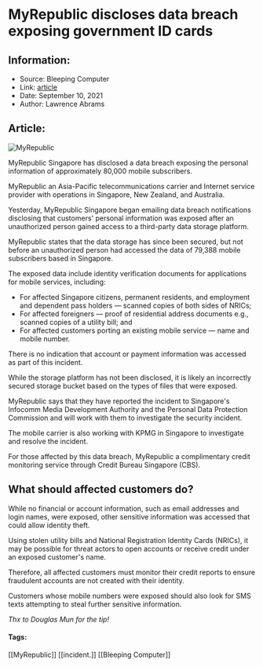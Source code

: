 # MyRepublic discloses data breach exposing government ID cards
### 

## Information:
+ Source: Bleeping Computer
+ Link: [article](https://www.bleepingcomputer.com/news/security/myrepublic-discloses-data-breach-exposing-government-id-cards/)
+ Date: September 10, 2021
+ Author: Lawrence Abrams


## Article:
![MyRepublic](https://www.bleepstatic.com/content/hl-images/2021/09/10/myrepublic-header.jpg)


MyRepublic Singapore has disclosed a data breach exposing the personal information of approximately 80,000 mobile subscribers.


MyRepublic an Asia-Pacific telecommunications carrier and Internet service provider with operations in Singapore, New Zealand, and Australia.



Yesterday, MyRepublic Singapore began emailing data breach notifications disclosing that customers' personal information was exposed after an unauthorized person gained access to a third-party data storage platform.


MyRepublic states that the data storage has since been secured, but not before an unauthorized person had accessed the data of 79,388 mobile subscribers based in Singapore.


The exposed data include identity verification documents for applications for mobile services, including:


* For affected Singapore citizens, permanent residents, and employment and dependent pass holders — scanned copies of both sides of NRICs;
* For affected foreigners — proof of residential address documents e.g., scanned copies of a utility bill; and
* For affected customers porting an existing mobile service — name and mobile number.


There is no indication that account or payment information was accessed as part of this incident.


While the storage platform has not been disclosed, it is likely an incorrectly secured storage bucket based on the types of files that were exposed.


MyRepublic says that they have reported the incident to Singapore's Infocomm Media Development Authority and the Personal Data Protection Commission and will work with them to investigate the security incident.


The mobile carrier is also working with KPMG in Singapore to investigate and resolve the incident.


For those affected by this data breach, MyRepublic a complimentary credit monitoring service through Credit Bureau Singapore (CBS). 


What should affected customers do?
----------------------------------


While no financial or account information, such as email addresses and login names, were exposed, other sensitive information was accessed that could allow identity theft.


Using stolen utility bills and National Registration Identity Cards (NRICs), it may be possible for threat actors to open accounts or receive credit under an exposed customer's name.


Therefore, all affected customers must monitor their credit reports to ensure fraudulent accounts are not created with their identity.


Customers whose mobile numbers were exposed should also look for SMS texts attempting to steal further sensitive information.


*Thx to Douglas Mun for the tip!*




#### Tags:
[[MyRepublic]] [[incident.]] [[Bleeping Computer]]
